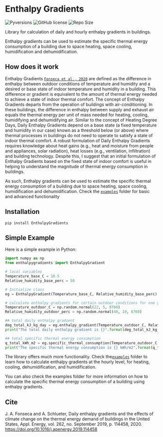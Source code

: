 # Enthalpy Gradients
![Pyversions](https://img.shields.io/pypi/pyversions/EnthalpyGradients) ![GitHub license](https://img.shields.io/github/license/JIMENOFONSECA/EnthalpyGradients) ![Repo Size](https://img.shields.io/github/repo-size/JIMENOFONSECA/enthalpygradients)

Library for calculation of daily and hourly enthalpy gradients in buildings. 

Enthalpy gradients can be used to estimate the specific thermal energy consumption of a building due to space heating, space cooling, humidification and dehumidification.


## How does it work

Enthalpy Gradients [`Fonseca et al., 2020`](https://doi.org/10.1016/j.apenergy.2019.114458) are defined as the difference in enthalpy between outdoor conditions of temperature and humidity and a desired or base state of indoor temperature and humidity in a building. This difference or gradient is equivalent to the amount of thermal energy needed to achieve a state of indoor thermal comfort. The concept of Enthalpy Gradients departs from the operation of buildings with air-conditioning. In these buildings, the difference in enthalpy between supply and exhaust air equals the thermal energy per unit of mass needed for heating, cooling, humidifying and dehumidifying air. Similar to the concept of Heating Degree Days, Daily Enthalpy Gradients depend on a base state (a fixed temperature and humidity in our case) known as a threshold below (or above) where thermal processes in buildings do not need to operate to satisfy a state of indoor thermal comfort. A robust formulation of Daily Enthalpy Gradients requires knowledge about heat gains (e.g., heat and moisture from people and appliances, solar radiation), heat losses (e.g., ventilation, infiltration) and building technology. Despite this, I suggest that an initial formulation of Enthalpy Gradients based on the fixed state of indoor comfort is useful in helping to understand the magnitude of thermal energy consumption in buildings.

As such, Enthalpy gradients can be used to estimate the specific thermal energy consumption of a building due to space heating, space cooling, humidification and dehumidification. Check the [`examples`](https://github.com/JIMENOFONSECA/EnthalpyGradients/tree/master/enthalpygradients/examples) 
folder for basic and advanced functionality

## Installation

    pip install EnthalpyGradients
    
## Simple Example
Here is a simple example in Python:

```python
import numpy as np
from enthalpygradients import EnthalpyGradient

# local variables
Temperature_base_C = 18.5
Relative_humidity_base_perc = 50

# Initialize class
eg = EnthalpyGradient(Temperature_base_C, Relative_humidity_base_perc)

# calculate enthalpy gradients for certain outdoor conditions for one year (8760 hours)
Temperature_outdoor_C = np.random.normal(22, 5, 8760)
Relative_humidity_outdoor_perc = np.random.normal(40, 10, 8760)

## total daily enthalpy gradient
deg_total_kJ_kg_day = eg.enthalpy_gradient(Temperature_outdoor_C, Relative_humidity_outdoor_perc)
print("The total daily enthalpy gradient is {}".format(deg_total_kJ_kg_day))

## total specific thermal energy consumption
q_total_kWh_m2 = eg.specific_thermal_consumption(Temperature_outdoor_C, Relative_humidity_outdoor_perc)
print("The specific thermal energy consumption is {} kWh/m2".format(q_total_kWh_m2))
```

The library offers much more functionality. Check the[`examples`](https://github.com/JIMENOFONSECA/EnthalpyGradients/tree/master/enthalpygradients/examples) 
folder to learn how to calculate enthalpy gradients at the hourly level, for heating, cooling, dehumidification, and humidification.

You can also check the examples folder for more information on how to calculate the specific thermal energy consumption
of a building using enthalpy gradients.


## Cite

J. A. Fonseca and A. Schlueter, Daily enthalpy gradients and the effects of climate change on the thermal 
energy demand of buildings in the United States, Appl. Energy, vol. 262, no. September 2019, p. 114458, 2020.
https://doi.org/10.1016/j.apenergy.2019.114458
